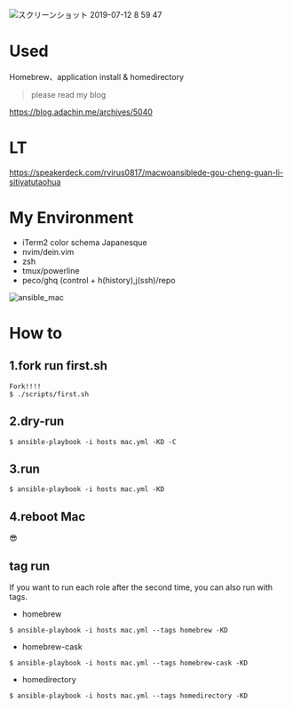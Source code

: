 ![スクリーンショット 2019-07-12 8 59 47](https://user-images.githubusercontent.com/5633085/61093278-b3c23b80-a484-11e9-974f-ca173732bc5d.png)

#  Used
Homebrew、application install & homedirectory

> please read my blog

https://blog.adachin.me/archives/5040

# LT

https://speakerdeck.com/rvirus0817/macwoansiblede-gou-cheng-guan-li-sitiyatutaohua

# My Environment


- iTerm2 color schema Japanesque
- nvim/dein.vim
- zsh
- tmux/powerline
- peco/ghq (control + h(history),j(ssh)/repo


![ansible_mac](https://user-images.githubusercontent.com/5633085/84591635-05382f00-ae7b-11ea-9ac4-47041903c1c7.jpg)


# How to

## 1.fork run first.sh  
````
Fork!!!!
$ ./scripts/first.sh
````

## 2.dry-run
````
$ ansible-playbook -i hosts mac.yml -KD -C
````

## 3.run
````
$ ansible-playbook -i hosts mac.yml -KD
````
## 4.reboot Mac

😎

## tag run

If you want to run each role after the second time, you can also run with tags.

- homebrew
```
$ ansible-playbook -i hosts mac.yml --tags homebrew -KD

```
- homebrew-cask
```
$ ansible-playbook -i hosts mac.yml --tags homebrew-cask -KD

```
- homedirectory
```
$ ansible-playbook -i hosts mac.yml --tags homedirectory -KD

```

